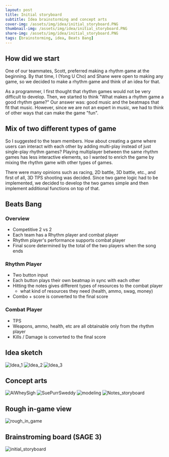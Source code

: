 ```yaml
---
layout: post
title: Initial storyboard
subtitle: Idea brainstorming and concept arts
cover-img: /assets/img/idea/initial_storyboard.PNG
thumbnail-img: /assets/img/idea/initial_storyboard.PNG
share-img: /assets/img/idea/initial_storyboard.PNG
tags: [brainstorming, idea, Beats Bang]
---
```


## How did we start
One of our teammates, Scott, preferred making a rhythm game at the beginning. By that time, I (Yong U Cho) and Shane were open to making any game, so we decided to make a rhythm game and think of an idea for that.

As a programmer, I first thought that rhythm games would not be very difficult to develop. Then, we started to think "What makes a rhythm game a good rhythm game?" Our answer was: good music and the beatmaps that fit that music. However, since we are not an expert in music, we had to think of other ways that can make the game "fun".

## Mix of two different types of game
So I suggested to the team members. How about creating a game where users can interact with each other by adding multi-play instead of just single-play rhythm games? Playing multiplayer between the same rhythm games has less interactive elements, so I wanted to enrich the game by mixing the rhythm game with other types of games.  
  
There were many opinions such as racing, 2D battle, 3D battle, etc., and first of all, 3D TPS shooting was decided. Since two game logic had to be implemented, we decided to develop the two games simple and then implement additional functions on top of that.

## Beats Bang 
### Overview
 - Competitive 2 vs 2
 - Each team has a Rhythm player and combat player 
 - Rhythm player's performance supports combat player
 - Final score determined by the total of the two players when the song ends 

### Rhythm Player
- Two button input
- Each button plays their own beatmap in sync with each other
- Hitting the notes gives different types of resources to the combat player 
  - what kind of resources they need (health, ammo, swag, money)
- Combo + score is converted to the final score

### Combat Player
- TPS 
- Weapons, ammo, health, etc are all obtainable only from the rhythm player
- Kills / Damage is converted to the final score

## Idea sketch
![Idea_1](../assets/img/idea/idea_1.jpg)
![Idea_2](../assets/img/idea/idea_2.jpg)
![Idea_3](../assets/img/idea/idea_3.jpg)

## Concept arts
![AlWheySigh](../assets/img/idea/AlWheySigh.png)
![SuePurrSweddy](../assets/img/idea/SuePurrSweddy.png)
![modeling](../assets/img/idea/modeling.png)
![Notes_storyboard](../assets/img/idea/Notes_storyboard.png)

## Rough in-game view
![rough_in_game](../assets/img/idea/rough_in_game.PNG)

## Brainstroming board (SAGE 3)
![initial_storyboard](../assets/img/idea/initial_storyboard.PNG)
